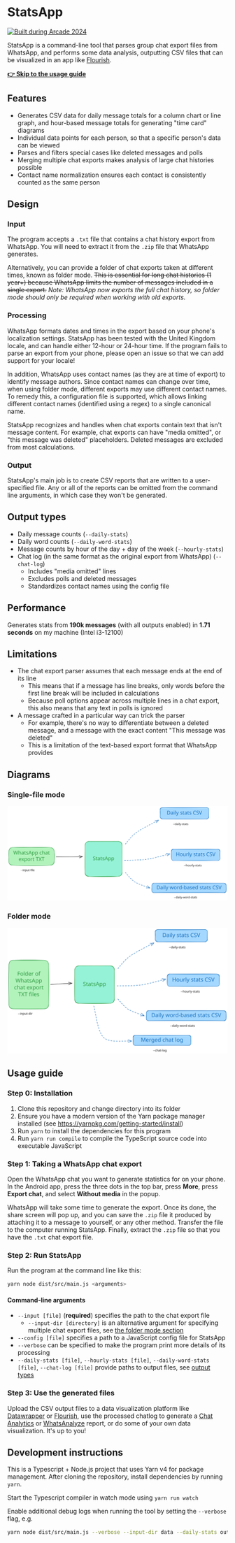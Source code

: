 # StatsApp

[![Built during Arcade 2024](https://badges.api.lorebooks.wiki/badges/hackclub/arcade)](https://hackclub.com/arcade)

StatsApp is a command-line tool that parses group chat export files from WhatsApp, and performs some data analysis, outputting CSV files that can be visualized in an app like [Flourish](https://flourish.studio/).

[**👉 Skip to the usage guide**](#usage-guide)

## Features

- Generates CSV data for daily message totals for a column chart or line graph, and hour-based message totals for generating "time card" diagrams
- Individual data points for each person, so that a specific person's data can be viewed
- Parses and filters special cases like deleted messages and polls
- Merging multiple chat exports makes analysis of large chat histories possible
- Contact name normalization ensures each contact is consistently counted as the same person

## Design

### Input

The program accepts a `.txt` file that contains a chat history export from WhatsApp. You will need to extract it from the `.zip` file that WhatsApp generates.

Alternatively, you can provide a folder of chat exports taken at different times, known as folder mode. ~~This is essential for long chat histories (1 year+) because WhatsApp limits the number of messages included in a single export.~~ _Note: WhatsApp now exports the full chat history, so folder mode should only be required when working with old exports._

### Processing

WhatsApp formats dates and times in the export based on your phone's localization settings. StatsApp has been tested with the United Kingdom locale, and can handle either 12-hour or 24-hour time. If the program fails to parse an export from your phone, please open an issue so that we can add support for your locale!

In addition, WhatsApp uses contact names (as they are at time of export) to identify message authors. Since contact names can change over time, when using folder mode, different exports may use different contact names. To remedy this, a configuration file is supported, which allows linking different contact names (identified using a regex) to a single canonical name.

StatsApp recognizes and handles when chat exports contain text that isn't message content. For example, chat exports can have "media omitted", or "this message was deleted" placeholders. Deleted messages are excluded from most calculations.

### Output

StatsApp's main job is to create CSV reports that are written to a user-specified file. Any or all of the reports can be omitted from the command line arguments, in which case they won't be generated.

## Output types

- Daily message counts (`--daily-stats`)
- Daily word counts (`--daily-word-stats`)
- Message counts by hour of the day + day of the week (`--hourly-stats`)
- Chat log (in the same format as the original export from WhatsApp) (`--chat-log`)
  - Includes "media omitted" lines
  - Excludes polls and deleted messages
  - Standardizes contact names using the config file

## Performance

Generates stats from **190k messages** (with all outputs enabled) in **1.71 seconds** on my machine (Intel i3-12100)

<!--
Test command: time yarn node dist/src/main.js --input data/WhatsApp\ Chat\ with\ -\ June\ 2024.txt --config dist/config/config.js --chat-log out/chat-log.txt --daily-stats out/daily-stats.csv --hourly-stats out/hourly.csv --daily-word-stats out/daily-words.csv
Result: 1.71s user 0.17s system 122% cpu 1.535 total
-->

## Limitations

- The chat export parser assumes that each message ends at the end of its line
  - This means that if a message has line breaks, only words before the first line break will be included in calculations
  - Because poll options appear across multiple lines in a chat export, this also means that any text in polls is ignored
- A message crafted in a particular way can trick the parser
  - For example, there's no way to differentiate between a deleted message, and a message with the exact content "This message was deleted"
  - This is a limitation of the text-based export format that WhatsApp provides

## Diagrams

### Single-file mode

<picture>
  <source media="(prefers-color-scheme: dark)" srcset="./assets/StatsApp%20single%20file%20mode%20(dark).excalidraw.svg">
  <img alt="A diagram showing the inputs and outputs for StatsApp (when given a single file), and their corresponding command-line arguments" src="./assets/StatsApp%20single%20file%20mode.excalidraw.svg">
</picture>

### Folder mode

<picture>
  <source media="(prefers-color-scheme: dark)" srcset="./assets/StatsApp%20folder%20mode%20(dark).excalidraw.svg">
  <img alt="A diagram showing the inputs and outputs for StatsApp (when given a folder of chat exports), and their corresponding command-line arguments" src="./assets/StatsApp%20folder%20mode.excalidraw.svg">
</picture>

## Usage guide

### Step 0: Installation

1. Clone this repository and change directory into its folder
2. Ensure you have a modern version of the Yarn package manager installed (see <https://yarnpkg.com/getting-started/install>)
3. Run `yarn` to install the dependencies for this program
4. Run `yarn run compile` to compile the TypeScript source code into executable JavaScript

### Step 1: Taking a WhatsApp chat export

Open the WhatsApp chat you want to generate statistics for on your phone. In the Android app, press the three dots in the top bar, press **More**, press **Export chat**, and select **Without media** in the popup.

WhatsApp will take some time to generate the export. Once its done, the share screen will pop up, and you can save the `.zip` file it produced by attaching it to a message to yourself, or any other method. Transfer the file to the computer running StatsApp. Finally, extract the `.zip` file so that you have the `.txt` chat export file.

### Step 2: Run StatsApp

Run the program at the command line like this:

```bash
yarn node dist/src/main.js <arguments>
```

#### Command-line arguments

- `--input [file]` (**required**) specifies the path to the chat export file
  - `--input-dir [directory]` is an alternative argument for specifying multiple chat export files, see [the folder mode section](#folder-mode)
- `--config [file]` specifies a path to a JavaScript config file for StatsApp
- `--verbose` can be specified to make the program print more details of its processing
- `--daily-stats [file]`, `--hourly-stats [file]`, `--daily-word-stats [file]`, `--chat-log [file]` provide paths to output files, see [output types](#output-types)

### Step 3: Use the generated files

Upload the CSV output files to a data visualization platform like [Datawrapper](https://www.datawrapper.de) or [Flourish](https://flourish.studio/), use the processed chatlog to generate a [Chat Analytics](https://chatanalytics.app/) or [WhatsAnalyze](https://whatsanalyze.com/) report, or do some of your own data visualization. It's up to you!

## Development instructions

This is a Typescript + Node.js project that uses Yarn v4 for package management. After cloning the repository, install dependencies by running `yarn`.

Start the Typescript compiler in watch mode using `yarn run watch`

Enable additional debug logs when running the tool by setting the `--verbose` flag, e.g.

```bash
yarn node dist/src/main.js --verbose --input-dir data --daily-stats out/daily-stats.csv --chat-log out/chat-log.txt
```
